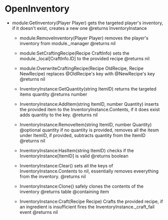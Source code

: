 # OpenInventory
- module:GetInventory(Player Player)
		gets the targeted player's inventory, if it doesn't exist, creates a new one
		@returns InventoryInstance

	- module:RemoveInventory(Player Player)
		removes the player's inventory from module._manager
		@returns nil

	- module:SetCraftingRecipe(Recipe CraftInfo)
		sets the module._local[CraftInfo.ID] to the provided recipe
		@returns nil

	- module:OverwriteCraftingRecipe(Recipe OldRecipe, Recipe NewRecipe)
		replaces @OldRecipe's key with @NewRecipe's key
		@returns nil

	- InventoryInstance:GetQuantity(string ItemID)
		returns the targeted items quantity
		@returns number

	- InventoryInstance:AddItem(string ItemID, number Quantity)
		inserts the provided item to the InventoryInstance.Contents, if it does exist adds quantity to the key.
		@returns nil

	- InventoryInstance:RemoveItem(string ItemID, number Quantity)
		@optional quantity
		if no quantity is provided, removes all the itesm under ItemID, if provided, subtracts quantity from the ItemID
		@returns nil

	- InventoryInstance:HasItem(string ItemID)
		checks if the InventoryInstance[ItemID] is valid
		@returns boolean

	- InventoryInstance:Clear()
		sets all the keys of InventoryInstance.Contents to nil, essentially removes eveerything from the inventory.
		@returns nil

	- InventoryInstance:Clone()
		safely clones the contents of the inventory
		@returns table @containing item

	- InventoryInstance:Craft(Recipe Recipe)
		Crafts the provided recipe, if an ingredient is insufficient fires the InventoryInstance._craft_fail event
		@returns nil
